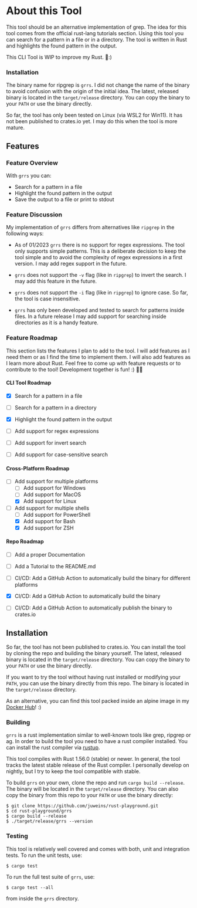 # About this Tool

This tool should be an alternative implementation of grep. The idea for this tool comes from the official rust-lang tutorials section. Using this tool you can search for a pattern in a file or in a directory. The tool is written in Rust and highlights the found pattern in the output.

This CLI Tool is WIP to improve my Rust. 🦀:)


### Installation

The binary name for ripgrep is `grrs`. I did not change the name of the binary to avoid confusion with the origin of the initial idea. The latest, released binary is located in the `target/release` directory. You can copy the binary to your `PATH` or use the binary directly.

So far, the tool has only been tested on Linux (via WSL2 for Win11). It has not been published to crates.io yet. I may do this when the tool is more mature.

## Features

### Feature Overview

With `grrs` you can:
- Search for a pattern in a file
- Highlight the found pattern in the output
- Save the output to a file or print to stdout


### Feature Discussion
My implementation of `grrs` differs from alternatives like `ripgrep` in the following ways:

- As of 01/2023 `grrs` there is no support for regex expressions. The tool only supports simple patterns. This is a deliberate decision to keep the tool simple and to avoid the complexity of regex expressions in a first version. I may add regex support in the future.

- `grrs` does not support the `-v` flag (like in `ripgrep`) to invert the search. I may add this feature in the future.

- `grrs` does not support the `-i` flag (like in `ripgrep`) to ignore case. So far, the tool is case insensitive.

- `grrs` has only been developed and tested to search for patterns inside files. In a future release I may add support for searching inside directories as it is a handy feature.

### Feature Roadmap
This section lists the features I plan to add to the tool. I will add features as I need them or as I find the time to implement them. I will also add features as I learn more about Rust. Feel free to come up with feature requests or to contribute to the tool! Development together is fun! :) 👍🏽

#### CLI Tool Roadmap
- [x] Search for a pattern in a file
- [ ] Search for a pattern in a directory
- [x] Highlight the found pattern in the output

- [ ] Add support for regex expressions
- [ ] Add support for invert search
- [ ] Add support for case-sensitive search

#### Cross-Platform Roadmap
- [ ] Add support for multiple platforms
    - [ ] Add support for Windows
    - [ ] Add support for MacOS
    - [x] Add support for Linux
- [ ] Add support for multiple shells
    - [ ] Add support for PowerShell
    - [x] Add support for Bash
    - [x] Add support for ZSH

#### Repo Roadmap
- [ ] Add a proper Documentation
- [ ] Add a Tutorial to the README.md
- [ ] CI/CD: Add a GitHub Action to automatically build the binary for different platforms
- [x] CI/CD: Add a GitHub Action to automatically build the binary
- [ ] CI/CD: Add a GitHub Action to automatically publish the binary to crates.io


## Installation

So far, the tool has not been published to crates.io. You can install the tool by cloning the repo and building the binary yourself. The latest, released binary is located in the `target/release` directory. You can copy the binary to your `PATH` or use the binary directly.

If you want to try the tool without having rust installed or modifying your `PATH`, you can use the binary directly from this repo. The binary is located in the `target/release` directory.

As an alternative, you can find this tool packed inside an alpine image in my [Docker Hub](https://hub.docker.com/repositories/juweins)! :)


### Building

`grrs` is a rust implementation similar to well-known tools like grep, ripgrep or ag. In order to build the tool you need to have a rust compiler installed. You can install the rust compiler via [rustup](https://rustup.rs/).

This tool compiles with Rust 1.56.0 (stable) or newer. In general, the tool tracks the latest stable release of the Rust compiler. I personally develop on nightly, but I try to keep the tool compatible with stable.

To build `grrs` on your own, clone the repo and run `cargo build --release`. The binary will be located in the `target/release` directory. You can also copy the binary from this repo to your `PATH` or use the binary directly:

```
$ git clone https://github.com/juweins/rust-playground.git
$ cd rust-playground/grrs
$ cargo build --release
$ ./target/release/grrs --version
```

### Testing

This tool is relatively well covered and comes with both, unit and integration tests. To run the unit tests, use:

```
$ cargo test
```

To run the full test suite of `grrs`, use:

```
$ cargo test --all
```

from inside the `grrs` directory.